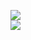 [![](https://img.shields.io/badge/Made%20With-Github%20Spray-lightgrey.svg?style=for-the-badge&logo=github)](https://github.com/Annihil/github-spray#574)  
[![](https://i.imgur.com/2DrTn0Z.gif)](https://github.com/Annihil/github-spray)